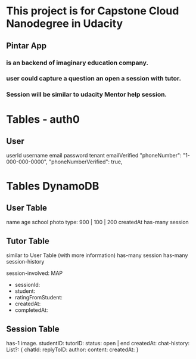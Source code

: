 # This project is for Capstone Cloud Nanodegree in Udacity

## Pintar App

### is an backend of imaginary education company.

### user could capture a question an open a session with tutor.

### Session will be similar to udacity Mentor help session.

# Tables - auth0

## User

userId
username
email
password
tenant
emailVerified
"phoneNumber": "1-000-000-0000",
"phoneNumberVerified": true,

# Tables DynamoDB

## User Table

name
age
school
photo
type: 900 | 100 | 200
createdAt
has-many session

## Tutor Table

similar to User Table (with more information)
has-many session
has-many session-history

session-involved: MAP

- sessionId:
- student:
- ratingFromStudent:
- createdAt:
- completedAt:

## Session Table

has-1 image.
studentID:
tutorID:
status: open | end
createdAt:
chat-history:
List?<Chat>:
{ chatId:
replyToID:
author:
content:
createdAt:
}
